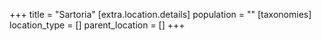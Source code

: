 +++
title = "Sartoria"
[extra.location.details]
population = ""
[taxonomies]
location_type = []
parent_location = []
+++


